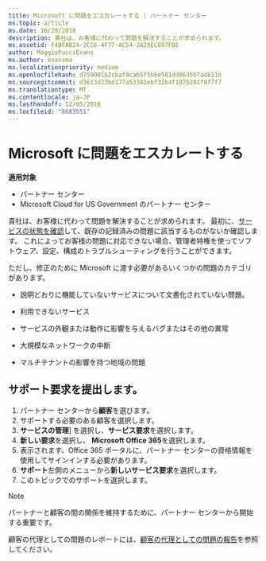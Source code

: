 ```yaml
---
title: Microsoft に問題をエスカレートする | パートナー センター
ms.topic: article
ms.date: 10/29/2018
description: 貴社は、お客様に代わって問題を解決することが求められます。
ms.assetid: F4BFAB24-2CC6-4F77-AC54-2A29ECE97F0E
author: MaggiePucciEvans
ms.author: evansma
ms.localizationpriority: medium
ms.openlocfilehash: d759001b2cbaf8cab5f5b6e501dd0635b7adb11b
ms.sourcegitcommit: d3613d23bd177a53381ebf32b4f1075201f8f7f7
ms.translationtype: MT
ms.contentlocale: ja-JP
ms.lasthandoff: 12/05/2018
ms.locfileid: "8683551"
---
```

# <a name="escalate-problems-to-microsoft"></a>Microsoft に問題をエスカレートする

**適用対象**

-  パートナー センター
-  Microsoft Cloud for US Government のパートナー センター


貴社は、お客様に代わって問題を解決することが求められます。 最初に、[サービスの状態を確認](check-service-health.md)して、既存の記録済みの問題に該当するものがないか確認します。 これによってお客様の問題に対応できない場合、管理者特権を使ってソフトウェア、設定、構成のトラブルシューティングを行うことができます。

ただし、修正のために Microsoft に渡す必要があるいくつかの問題のカテゴリがあります。

-   説明どおりに機能していないサービスについて文書化されていない問題。

-   利用できないサービス

-   サービスの外観または動作に影響を与えるバグまたはその他の異常

-   大規模なネットワークの中断

-   マルチテナントの影響を持つ地域の問題

## <a name="submit-a-support-request"></a>サポート要求を提出します。

1. パートナー センターから**顧客**を選びます。
2. サポートする必要のある顧客を選択します。
3. **サービスの管理**] を選択し、**サービス要求**を選択します。
4. **新しい要求**を選択し、 **Microsoft Office 365**を選択します。
5. 表示されます、Office 365 ポータルに、パートナー センターの資格情報を使用してサインインする必要があります。
6. **サポート**左側のメニューから**新しいサービス要求**を選択します。
7. このトピックでのサポートを選択します。

>[!NOTE]
>パートナーと顧客の間の関係を維持するために、パートナー センターから開始する重要です。 


顧客の代理としての問題のレポートには、[顧客の代理としての問題の報告](report-problems-on-behalf-of-a-customer.md)を参照してください。

 

 




